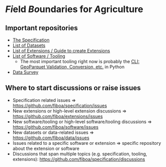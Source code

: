 # *Fi*eld *Bo*undaries for *A*griculture

## Important repositories

- [The Specification](https://github.com/fiboa/specification)
- [List of Datasets](https://github.com/fiboa/data)
- [List of Extensions / Guide to create Extensions](https://github.com/fiboa/extensions)
- [List of Software / Tooling](https://github.com/fiboa/software)
  - The most important tooling right now is probably the [CLI: GeoParquet Validation, Conversion, etc.](https://github.com/fiboa/cli) in Python
- [Data Survey](https://github.com/fiboa/data-survey)

## Where to start discussions or raise issues

- Specification related issues => https://github.com/fiboa/specification/issues
- New extensions or high-level extension discussions => https://github.com/fiboa/extensions/issues
- New software/tooling or high-level software/tooling discussions => https://github.com/fiboa/software/issues
- New datasets or data-related issues => https://github.com/fiboa/data/issues
- Issues related to a specific software or extension => specific repository about the extension or software
- Discussions that span multiple topics (e.g. specification, tooling, extensions): https://github.com/fiboa/specification/discussions
